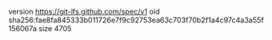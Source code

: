 version https://git-lfs.github.com/spec/v1
oid sha256:fae8fa845333b011726e7f9c92753ea63c703f70b2f1a4c97c4a3a55f156067a
size 4705
